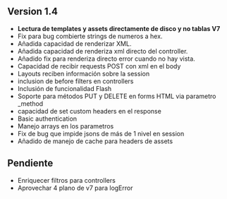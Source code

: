 ## Version 1.4

* **Lectura de templates y assets directamente de disco y no tablas V7**
* Fix para bug combierte strings de numeros a hex.
* Añadida capacidad de renderizar XML.
* Añadida capacidad de renderiza xml directo del controller.
* Añadido fix para renderiza directo error cuando no hay vista.
* Capacidad de recibir requests POST con xml en el body
* Layouts reciben información sobre la session
* inclusion de before filters en controllers
* Inclusión de funcionalidad Flash
* Soporte para métodos PUT y DELETE en forms HTML via parametro _method
* capacidad de set custom headers en el response
* Basic authentication
* Manejo arrays en los parametros
* Fix de bug que impide jsons de más de 1 nivel en session
* Añadido de manejo de cache para headers de assets

## Pendiente

* Enriquecer filtros para controllers
* Aprovechar 4 plano de v7 para logError
